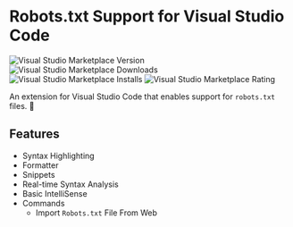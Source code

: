# Robots.txt Support for Visual Studio Code

![Visual Studio Marketplace Version](https://img.shields.io/visual-studio-marketplace/v/darian-benam.vscode-robots-dot-txt-support)
![Visual Studio Marketplace Downloads](https://img.shields.io/visual-studio-marketplace/d/darian-benam.vscode-robots-dot-txt-support)
![Visual Studio Marketplace Installs](https://img.shields.io/visual-studio-marketplace/i/darian-benam.vscode-robots-dot-txt-support)
![Visual Studio Marketplace Rating](https://img.shields.io/visual-studio-marketplace/r/darian-benam.vscode-robots-dot-txt-support)

An extension for Visual Studio Code that enables support for `robots.txt` files. 🤖

## Features

* Syntax Highlighting
* Formatter
* Snippets
* Real-time Syntax Analysis
* Basic IntelliSense
* Commands
  * Import `Robots.txt` File From Web
